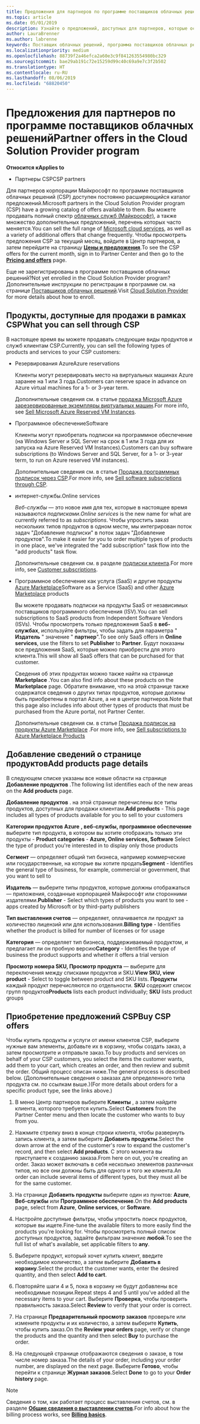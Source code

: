 ```yaml
---
title: Предложения для партнеров по программе поставщиков облачных решений | Центр партнеров
ms.topic: article
ms.date: 05/01/2019
description: Узнайте о предложений, доступных для партнеров, которые осуществляют продажи в рамках программы поставщиков облачных решений.
author: LauraBrenner
ms.author: labrenne
keywords: Поставщик облачных решений, программа поставщиков облачных решений, CSP, добавить продукт, продажа клиентам, предложения для партнеров, предложения CSP, облачные службы, Azure, Office 365, Dynamics, партнер CSP, продажи в рамках CSP, Azure RI, Azure Reserved VM Instances, резервирования Azure, веб-службы, программное обеспечение по подписке, AHUB, SQL Server в Azure, Windows Server в Azure, подписки клиентов
ms.localizationpriority: medium
ms.openlocfilehash: 88739f2a46efca2a60e3c9f841263554980bc329
ms.sourcegitcommit: bae29ab191c72e15259d99c40c69a9e7c3f2b502
ms.translationtype: HT
ms.contentlocale: ru-RU
ms.lasthandoff: 08/06/2019
ms.locfileid: "68820450"
---
```

# <a name="partner-offers-in-the-cloud-solution-provider-program"></a><span data-ttu-id="96744-104">Предложения для партнеров по программе поставщиков облачных решений</span><span class="sxs-lookup"><span data-stu-id="96744-104">Partner offers in the Cloud Solution Provider program</span></span> 

<span data-ttu-id="96744-105">**Относится к**</span><span class="sxs-lookup"><span data-stu-id="96744-105">**Applies to**</span></span>

-  <span data-ttu-id="96744-106">Партнеры CSP</span><span class="sxs-lookup"><span data-stu-id="96744-106">CSP partners</span></span>

<span data-ttu-id="96744-107">Для партнеров корпорации Майкрософт по программе поставщиков облачных решений (CSP) доступен постоянно расширяющийся каталог предложений.</span><span class="sxs-lookup"><span data-stu-id="96744-107">Microsoft partners in the Cloud Solution Provider program (CSP) have a growing catalog of offers available to them.</span></span> <span data-ttu-id="96744-108">Вы можете продавать полный спектр [облачных служб (Майкрософт)](https://partner.microsoft.com/cloud-solution-provider/products-and-services), а также множество дополнительных предложений, перечень которых часто меняется.</span><span class="sxs-lookup"><span data-stu-id="96744-108">You can sell the full range of [Microsoft cloud services](https://partner.microsoft.com/cloud-solution-provider/products-and-services), as well as a variety of additional offers that change frequently.</span></span> <span data-ttu-id="96744-109">Чтобы просмотреть предложения CSP за текущий месяц, войдите в Центр партнеров, а затем перейдите на страницу [**Цены и предложения**](https://partnercenter.microsoft.com/pcv/sales).</span><span class="sxs-lookup"><span data-stu-id="96744-109">To see the CSP offers for the current month, sign in to Partner Center and then go to the [**Pricing and offers**](https://partnercenter.microsoft.com/pcv/sales) page.</span></span>  

<span data-ttu-id="96744-110">Еще не зарегистрированы в программе поставщиков облачных решений?</span><span class="sxs-lookup"><span data-stu-id="96744-110">Not yet enrolled in the Cloud Solution Provider program?</span></span> <span data-ttu-id="96744-111">Дополнительные инструкции по регистрации в программе см. на странице [Поставщиков облачных решений](https://partner.microsoft.com/cloud-solution-provider).</span><span class="sxs-lookup"><span data-stu-id="96744-111">Visit [Cloud Solution Provider](https://partner.microsoft.com/cloud-solution-provider) for more details about how to enroll.</span></span> 

## <a name="what-you-can-sell-through-csp"></a><span data-ttu-id="96744-112">Продукты, доступные для продажи в рамках CSP</span><span class="sxs-lookup"><span data-stu-id="96744-112">What you can sell through CSP</span></span>

<span data-ttu-id="96744-113">В настоящее время вы можете продавать следующие виды продуктов и служб клиентам CSP.</span><span class="sxs-lookup"><span data-stu-id="96744-113">Currently, you can sell the following types of products and services to your CSP customers:</span></span>

- <span data-ttu-id="96744-114">Резервирования Azure</span><span class="sxs-lookup"><span data-stu-id="96744-114">Azure reservations</span></span><br> 

    <span data-ttu-id="96744-115">Клиенты могут резервировать место на виртуальных машинах Azure заранее на 1 или 3 года.</span><span class="sxs-lookup"><span data-stu-id="96744-115">Customers can reserve space in advance on Azure virtual machines for a 1- or 3-year term.</span></span><br>
    
    <span data-ttu-id="96744-116">Дополнительные сведения см. в статье [продажа Microsoft Azure зарезервированные экземпляры виртуальных машин](azure-reservations.md).</span><span class="sxs-lookup"><span data-stu-id="96744-116">For more info, see [Sell Microsoft Azure Reserved VM Instances](azure-reservations.md).</span></span>

- <span data-ttu-id="96744-117">Программное обеспечение</span><span class="sxs-lookup"><span data-stu-id="96744-117">Software</span></span><br>

    <span data-ttu-id="96744-118">Клиенты могут приобретать подписки на программное обеспечение (на Windows Server и SQL Server на срок в 1 или 3 года для их запуска на Azure Reserved VM Instances).</span><span class="sxs-lookup"><span data-stu-id="96744-118">Customers can buy software subscriptions (to Windows Server and SQL Server, for a 1- or 3-year term, to run on Azure reserved VM instances).</span></span><br>
 
    <span data-ttu-id="96744-119">Дополнительные сведения см. в статье [Продажа программных подписок через CSP](csp-software-subscriptions.md).</span><span class="sxs-lookup"><span data-stu-id="96744-119">For more info, see [Sell software subscriptions through CSP](csp-software-subscriptions.md).</span></span>  

- <span data-ttu-id="96744-120">интернет-службы.</span><span class="sxs-lookup"><span data-stu-id="96744-120">Online services</span></span><br>

    <span data-ttu-id="96744-121">*Веб-службы* — это новое имя для тех, которые в настоящее время называются *подписками*.</span><span class="sxs-lookup"><span data-stu-id="96744-121">*Online services* is the new name for what are currently referred to as *subscriptions*.</span></span> <span data-ttu-id="96744-122">Чтобы упростить заказ нескольких типов продуктов в одном месте, мы интегрирован поток задач "Добавление подписки" в поток задач "Добавление продуктов".</span><span class="sxs-lookup"><span data-stu-id="96744-122">To make it easier for you to order multiple types of products in one place, we've integrated the "add subscription" task flow into the "add products" task flow.</span></span><br>
    
    <span data-ttu-id="96744-123">Дополнительные сведения см. в разделе [подписки клиента](customer-subscriptions.md).</span><span class="sxs-lookup"><span data-stu-id="96744-123">For more info, see [Customer subscriptions](customer-subscriptions.md).</span></span>

- <span data-ttu-id="96744-124">Программное обеспечение как услуга (SaaS) и другие продукты [Azure Marketplace](https://azuremarketplace.microsoft.com/marketplace)</span><span class="sxs-lookup"><span data-stu-id="96744-124">Software as a Service (SaaS) and other [Azure Marketplace](https://azuremarketplace.microsoft.com/marketplace) products</span></span><br>

    <span data-ttu-id="96744-125">Вы можете продавать подписки на продукты SaaS от независимых поставщиков программного обеспечения (ISV).</span><span class="sxs-lookup"><span data-stu-id="96744-125">You can sell subscriptions to SaaS products from Independent Software Vendors (ISVs).</span></span> <span data-ttu-id="96744-126">Чтобы просмотреть только предложения SaaS в **веб-службах**, используйте фильтры, чтобы задать для параметра " **Издатель** " значение " **партнер**".</span><span class="sxs-lookup"><span data-stu-id="96744-126">To see only SaaS offers in **Online services**, use the filters to set **Publisher** to **Partner**.</span></span> <span data-ttu-id="96744-127">Будут показаны все предложения SaaS, которые можно приобрести для этого клиента.</span><span class="sxs-lookup"><span data-stu-id="96744-127">This will show all SaaS offers that can be purchased for that customer.</span></span><br>
    
    <span data-ttu-id="96744-128">Сведения об этих продуктах можно также найти на странице **Marketplace** .</span><span class="sxs-lookup"><span data-stu-id="96744-128">You can also find info about these products on the **Marketplace** page.</span></span> <span data-ttu-id="96744-129">Обратите внимание, что на этой странице также содержатся сведения о других типах продуктов, которые должны быть приобретены в портал Azure, а не в центре партнеров.</span><span class="sxs-lookup"><span data-stu-id="96744-129">Note that this page also includes info about other types of products that must be purchased from the Azure portal, not Partner Center.</span></span><br>

    <span data-ttu-id="96744-130">Дополнительные сведения см. в статье [Продажа подписок на продукты Azure Marketplace](sell-marketplace-products.md) .</span><span class="sxs-lookup"><span data-stu-id="96744-130">For more info, see [Sell subscriptions to Azure Marketplace Products](sell-marketplace-products.md)</span></span>

## <a name="add-products-page-details"></a><span data-ttu-id="96744-131">Добавление сведений о странице продуктов</span><span class="sxs-lookup"><span data-stu-id="96744-131">Add products page details</span></span>

<span data-ttu-id="96744-132">В следующем списке указаны все новые области на странице **Добавление продуктов** .</span><span class="sxs-lookup"><span data-stu-id="96744-132">The following list identifies each of the new areas on the **Add products** page.</span></span>

<span data-ttu-id="96744-133">**Добавление продуктов** . на этой странице перечислены все типы продуктов, доступных для продажи клиентам.</span><span class="sxs-lookup"><span data-stu-id="96744-133">**Add products** - This page includes all types of products available for you to sell to  your customers</span></span>

<span data-ttu-id="96744-134">**Категории продуктов Azure** **, веб-службы, программное обеспечение** выберите тип продукта, в котором вы хотите отображать только эти продукты - </span><span class="sxs-lookup"><span data-stu-id="96744-134">**Product categories** - **Azure, Online services, Software** Select the type of product you're interested in to display only those products</span></span>

<span data-ttu-id="96744-135">**Сегмент** — определяет общий тип бизнеса, например коммерческие или государственные, на которые вы хотите продать</span><span class="sxs-lookup"><span data-stu-id="96744-135">**Segment** - Identifies the general type of business, for example, commercial or government, that you want to sell to</span></span>

<span data-ttu-id="96744-136">**Издатель** — выберите типы продуктов, которые должны отображаться — приложения, созданные корпорацией Майкрософт или сторонними издателями.</span><span class="sxs-lookup"><span data-stu-id="96744-136">**Publisher** - Select which types of products you want to see - apps created by Microsoft or by third-party publishers</span></span>

<span data-ttu-id="96744-137">**Тип выставления счетов** — определяет, оплачивается ли продукт за количество лицензий или для использования.</span><span class="sxs-lookup"><span data-stu-id="96744-137">**Billing type** - Identifies whether the product is billed for number of licenses or for usage</span></span>

<span data-ttu-id="96744-138">**Категория** — определяет тип бизнеса, поддерживаемый продуктом, и предлагает ли он пробную версию</span><span class="sxs-lookup"><span data-stu-id="96744-138">**Category** - Identifies the type of business the product supports and whether it offers a trial version</span></span>

<span data-ttu-id="96744-139">**Просмотр номера SKU, Просмотр продукта** — выберите для переключения между списками продуктов и SKU.</span><span class="sxs-lookup"><span data-stu-id="96744-139">**View SKU, view product** - Select to toggle between product and SKU lists.</span></span> <span data-ttu-id="96744-140">**Продукты** каждый продукт перечисляются по отдельности. **SKU** содержит список групп продуктов</span><span class="sxs-lookup"><span data-stu-id="96744-140">**Products** lists each product individually; **SKU** lists product groups</span></span>

## <a name="buy-csp-offers"></a><span data-ttu-id="96744-141">Приобретение предложений CSP</span><span class="sxs-lookup"><span data-stu-id="96744-141">Buy CSP offers</span></span>

<span data-ttu-id="96744-142">Чтобы купить продукты и услуги от имени клиентов CSP, выберите нужные вам элементы, добавьте их в корзину, чтобы создать заказ, а затем просмотрите и отправьте заказ.</span><span class="sxs-lookup"><span data-stu-id="96744-142">To buy products and services on behalf of your CSP customers, you select the items the customer wants, add them to your cart, which creates an order, and then review and submit the order.</span></span> <span data-ttu-id="96744-143">Общий процесс описан ниже.</span><span class="sxs-lookup"><span data-stu-id="96744-143">The general process is described below.</span></span> <span data-ttu-id="96744-144">(Дополнительные сведения о заказах для определенного типа продукта см. по ссылкам выше.)</span><span class="sxs-lookup"><span data-stu-id="96744-144">(For more details about orders for a specific product type, see the links above.)</span></span>

1. <span data-ttu-id="96744-145">В меню Центр партнеров выберите **Клиенты** , а затем найдите клиента, которого требуется купить.</span><span class="sxs-lookup"><span data-stu-id="96744-145">Select **Customers** from the Partner Center menu and then locate the customer who wants to buy from you.</span></span> 

2. <span data-ttu-id="96744-146">Нажмите стрелку вниз в конце строки клиента, чтобы развернуть запись клиента, а затем выберите **Добавить продукты**.</span><span class="sxs-lookup"><span data-stu-id="96744-146">Select the down arrow at the end of the customer's row to expand the customer's record, and then select **Add products**.</span></span> <span data-ttu-id="96744-147">С этого момента вы приступаете к созданию заказа.</span><span class="sxs-lookup"><span data-stu-id="96744-147">From here on out, you're creating an order.</span></span> <span data-ttu-id="96744-148">Заказ может включать в себя несколько элементов различных типов, но все они должны быть для одного и того же клиента.</span><span class="sxs-lookup"><span data-stu-id="96744-148">An order can include several items of different types, but they must all be for the same customer.</span></span>

3. <span data-ttu-id="96744-149">На странице **Добавить продукты** выберите один из пунктов: **Azure**, **Веб-службы** или **Программное обеспечение**.</span><span class="sxs-lookup"><span data-stu-id="96744-149">On the **Add products** page, select from **Azure**, **Online services**, or **Software**.</span></span>

4. <span data-ttu-id="96744-150">Настройте доступные фильтры, чтобы упростить поиск продуктов, которые вы ищете.</span><span class="sxs-lookup"><span data-stu-id="96744-150">Fine-tune the available filters to more easily find the products you're looking for.</span></span> <span data-ttu-id="96744-151">Чтобы просмотреть полный список доступных продуктов, задайте фильтрам значение **любой**.</span><span class="sxs-lookup"><span data-stu-id="96744-151">To see the full list of what's available, set applicable filters to **any**.</span></span> 

5. <span data-ttu-id="96744-152">Выберите продукт, который хочет купить клиент, введите необходимое количество, а затем выберите **Добавить в корзину**.</span><span class="sxs-lookup"><span data-stu-id="96744-152">Select the product the customer wants, enter the desired quantity, and then select **Add to cart**.</span></span>

6. <span data-ttu-id="96744-153">Повторяйте шаги 4 и 5, пока в корзину не будут добавлены все необходимые позиции.</span><span class="sxs-lookup"><span data-stu-id="96744-153">Repeat steps 4 and 5 until you’ve added all the necessary items to your cart.</span></span> <span data-ttu-id="96744-154">Выберите **Проверка**, чтобы проверить правильность заказа.</span><span class="sxs-lookup"><span data-stu-id="96744-154">Select **Review** to verify that your order is correct.</span></span>  

7. <span data-ttu-id="96744-155">На странице **Предварительный просмотр заказов** проверьте или измените продукты и их количество, а затем выберите **Купить**, чтобы купить заказ.</span><span class="sxs-lookup"><span data-stu-id="96744-155">On the **Review your orders** page, verify or change the products and the quantity and then select **Buy** to purchase the order.</span></span> 

8. <span data-ttu-id="96744-156">На следующей странице отображаются сведения о заказе, в том числе номер заказа.</span><span class="sxs-lookup"><span data-stu-id="96744-156">The details of your order, including your order number, are displayed on the next page.</span></span> <span data-ttu-id="96744-157">Выберите **Готово**, чтобы перейти к странице **Журнал заказов**.</span><span class="sxs-lookup"><span data-stu-id="96744-157">Select **Done** to go to your **Order history** page.</span></span> 

> [!NOTE]
> <span data-ttu-id="96744-158">Сведения о том, как работает процесс выставления счетов, см. в разделе [**Общие сведения о выставлении счетов**](https://docs.microsoft.com/partner-center/billing-basics).</span><span class="sxs-lookup"><span data-stu-id="96744-158">For info about how the billing process works, see [**Billing basics**](https://docs.microsoft.com/partner-center/billing-basics).</span></span>


